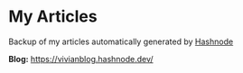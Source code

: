 # My Articles
Backup of my articles automatically generated by [Hashnode](https://hashnode.com/)

**Blog:** <https://vivianblog.hashnode.dev/>
